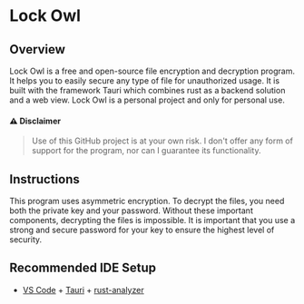 # Lock Owl

## Overview

Lock Owl is a free and open-source file encryption and decryption program. It helps you to easily secure any type of file for unauthorized usage. It is built with the framework Tauri which combines rust as a backend solution and a web view. Lock Owl is a personal project and only for personal use.

#### ⚠️ Disclaimer

> Use of this GitHub project is at your own risk. I don't offer any form of support for the program, nor can I guarantee its functionality.

## Instructions

This program uses asymmetric encryption. To decrypt the files, you need both the private key and your password. Without these important components, decrypting the files is impossible. It is important that you use a strong and secure password for your key to ensure the highest level of security.

## Recommended IDE Setup

- [VS Code](https://code.visualstudio.com/) + [Tauri](https://marketplace.visualstudio.com/items?itemName=tauri-apps.tauri-vscode) + [rust-analyzer](https://marketplace.visualstudio.com/items?itemName=rust-lang.rust-analyzer)

<!-- Related emojis -->
<!-- ⚠️,❗,🎉,🎊,🔒,🔓,🔐,🔑,🗝️,⚙️,🛡️,📁 -->
